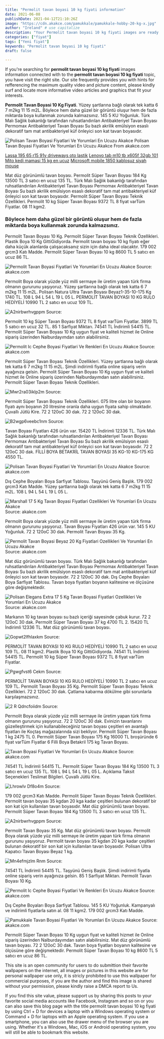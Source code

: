 ```yaml
---
title: "Permolit tavan boyasi 10 kg fiyati information"
date: 2021-06-08
publishDate: 2021-04-12T21:10:26Z
image: "https://cdn.akakce.com/pamukkale/pamukkale-hobby-20-kg-x.jpg"
author: "Ireland" # use capitalize
description: "Your Permolit tavan boyasi 10 kg fiyati images are ready. Permolit tavan boyasi 10 kg fiyati are a topic that is being searched for and liked by netizens today. You can Download the Permolit tavan boyasi 10 kg fiyati files here. Get all free vectors."
categories: ["fiyat"]
tags: ["Yeni fiyat"]
keywords: "Permolit tavan boyasi 10 kg fiyati"
draft: false

---
```


If you're searching for **permolit tavan boyasi 10 kg fiyati** images information connected with to the **permolit tavan boyasi 10 kg fiyati** topic, you have visit the right  site.  Our site frequently  provides you with  hints  for refferencing  the maximum  quality video and picture  content, please kindly surf and locate more informative video articles and graphics  that fit your interests.

**Permolit Tavan Boyasi 10 Kg Fiyati**. Yüzey şartlarına bağlı olarak tek katta 6 7 m2kg 11 15 m2L. Böylece hem daha güzel bir görüntü oluşur hem de fazla miktarda boya kullanmak zorunda kalmazsınız. 145 5 KU Yoğunluk. Türk Malı Sağlık bakanlığı tarafından ruhsatlandırılan Antibakteriyel Tavan Boyası Permomax Antibakteriyel Tavan Boyası Su bazlı akrilik emülsiyon esaslı dekoratif tam mat antibakteriyel küf önleyici son kat tavan boyasıdır.

![Polisan Tavan Boyasi Fiyatlari Ve Yorumlari En Ucuzu Akakce](https://iis-akakce.akamaized.net/p.x?%2F%2Fn11scdn%2Eakamaized%2Enet%2Fa1%2F1024%2Fev%2Dyasam%2Fdiger%2Fpolisan%2Dnatura%2Dultra%2Dtavan%2Dboyasi%2Dbeyaz1%2D35%2D10%2D175%2Dkg%5F%5F0975213873167471%2Ejpg "Polisan Tavan Boyasi Fiyatlari Ve Yorumlari En Ucuzu Akakce")
Polisan Tavan Boyasi Fiyatlari Ve Yorumlari En Ucuzu Akakce From akakce.com

[Lassa 195 65 r15 91v driveways oto lastik](/lassa-195-65-r15-91v-driveways-oto-lastik/)
[Lenovo tab m10 tb x605f 32gb 101](/lenovo-tab-m10-tb-x605f-32gb-101/)
[Mito kedi mamasi 15 kg en ucuz](/mito-kedi-mamasi-15-kg-en-ucuz/)
[Microsoft mobile 1850 kablosuz siyah mouse](/microsoft-mobile-1850-kablosuz-siyah-mouse/)

Mat düz görünümlü tavan boyası. Permolit Süper Tavan Boyası 184 Kg 13500 TL 3 satıcı en ucuz 135 TL. Türk Malı Sağlık bakanlığı tarafından ruhsatlandırılan Antibakteriyel Tavan Boyası Permomax Antibakteriyel Tavan Boyası Su bazlı akrilik emülsiyon esaslı dekoratif tam mat antibakteriyel küf önleyici son kat tavan boyasıdır. Permolit Süper Tavan Boyası Teknik Özellikleri. Permolit 10 kg Süper Tavan Boyası 9372 TL 8 fiyat varTüm Fiyatlar. 08 11 kgm2.

### Böylece hem daha güzel bir görüntü oluşur hem de fazla miktarda boya kullanmak zorunda kalmazsınız.

Permolit Tavan Boyası 10 Kg. Permolit Süper Tavan Boyası Teknik Özellikleri. Plastik Boya 10 Kg GittiGidiyorda. Permolit tavan boyası 10 kg fiyatı eğer daha küçük alanlarda çalışacaksanız sizin için daha ideal olacaktır. 179 002 grcm3 Katı Madde. Permolit Süper Tavan Boyası 10 kg 8600 TL 5 satıcı en ucuz 86 TL.


![Permolit Tavan Boyasi Fiyatlari Ve Yorumlari En Ucuzu Akakce](https://iis-akakce.akamaized.net/p.x?%2F%2Fn11scdn%2Eakamaized%2Enet%2Fa1%2F1024%2Fev%2Dyasam%2Ftavan%2Dboyalari%2Fpermolit%2Dpermoplus%2Dtavan%2Dboyasi%5F%5F0377581327510426%2Epng "Permolit Tavan Boyasi Fiyatlari Ve Yorumlari En Ucuzu Akakce")
Source: akakce.com

Permolit Boya olarak yüzde yüz milli sermaye ile üretim yapan türk firma olmanın gururunu yaşıyoruz. Yüzey şartlarına bağlı olarak tek katta 6 7 m2kg 11 15 m2L. Polisan Natura Ultra Tavan Boyası Beyaz1-35-10-175 Kg 1740 TL. 108 L 94 L 54 L 19 L 05 L. PERMOLİT TAVAN BOYASI 10 KG RULO HEDİYELİ 10990 TL 2 satıcı en ucuz 109 TL.

![A2nirbwrhvgppm](https://iis-akakce.akamaized.net/p.x?%2F%2Fcdn%2Edsmcdn%2Ecom%2Fty119%2Fproduct%2Fmedia%2Fimages%2F20210524%2F20%2F91245949%2F132286170%2F1%2F1%5Forg%5Fzoom%2Ejpg%3FboutiqueId%3D61%26merchantId%3D321822 "A2nirbwrhvgppm")
Source: 

Permolit 10 kg Süper Tavan Boyası 9372 TL 8 fiyat varTüm Fiyatlar. 3899 TL 5 satıcı en ucuz 32 TL. 85 1 Sarfiyat Miktarı. 74541 TL İndirimli 54415 TL. Permolit Süper Tavan Boyası 10 Kg uygun fiyat ve kaliteli hizmet ile Online sipariş üzerinden Nalburdayımdan satın alabilirsiniz.

![Permolit Ic Cephe Boyasi Fiyatlari Ve Renkleri En Ucuzu Akakce](https://iis-akakce.akamaized.net/p.x?%2F%2Fn11scdn%2Eakamaized%2Enet%2Fa1%2F1024%2Fev%2Dyasam%2Fdis%2Dcephe%2Dboyalari%2Fpermolit%2Denamel%2Dcimen%2Dyesili%2Dsentetik%2Dyagli%2Dboya%2D25%2Dlitre%5F%5F0169408347040947%2Ejpg "Permolit Ic Cephe Boyasi Fiyatlari Ve Renkleri En Ucuzu Akakce")
Source: akakce.com

Permolit Süper Tavan Boyası Teknik Özellikleri. Yüzey şartlarına bağlı olarak tek katta 6 7 m2kg 11 15 m2L. Şimdi indirimli fiyatla online sipariş verin ayağınıza gelsin. Permolit Süper Tavan Boyası 10 Kg uygun fiyat ve kaliteli hizmet ile Online sipariş üzerinden Nalburdayımdan satın alabilirsiniz. Permolit Süper Tavan Boyası Teknik Özellikleri.

![Mwr2ra03iklp2m](https://iis-akakce.akamaized.net/p.x?%2F%2Fn11scdn%2Eakamaized%2Enet%2Fa1%2F1024%2Fev%2Dyasam%2Ftavan%2Dboyalari%2Fjotun%2Dfenomastic%2Dtavan%2Dboyasi%5F%5F0500080103669242%2Ejpg "Mwr2ra03iklp2m")
Source: 

Permolit Süper Tavan Boyası Teknik Özellikleri. 075 litre olan bir boyanın fiyatı aynı boyanın 20 litresine oranla daha uygun fiyata sahip olmaktadır. Çuvallı Jütlü Kire. 72 2 120oC 30 dak. 72 2 120oC 30 dak.

![B2wgp6veebc1nm](https://iis-akakce.akamaized.net/p.x?%2F%2Fn11scdn%2Eakamaized%2Enet%2Fa1%2F1024%2Fev%2Dyasam%2Fic%2Dcephe%2Dboyalari%2Ffilli%2Dboya%2Dtavan%2Dboyasi%2D35%2Dkg%5F%5F0283889398653309%2Ejpg "B2wgp6veebc1nm")
Source: 

Tavan Boyası Fiyatları 426 ürün var. 15420 TL İndirimli 12336 TL. Türk Malı Sağlık bakanlığı tarafından ruhsatlandırılan Antibakteriyel Tavan Boyası Permomax Antibakteriyel Tavan Boyası Su bazlı akrilik emülsiyon esaslı dekoratif tam mat antibakteriyel küf önleyici son kat tavan boyasıdır. 72 2 120oC 30 dak. FİLLİ BOYA BETAKRİL TAVAN BOYASI 35 KG-10 KG-175 KG 4550 TL.

![Polisan Tavan Boyasi Fiyatlari Ve Yorumlari En Ucuzu Akakce](https://iis-akakce.akamaized.net/p.x?%2F%2Fn11scdn%2Eakamaized%2Enet%2Fa1%2F1024%2Fev%2Dyasam%2Fdiger%2Fpolisan%2Dnatura%2Dultra%2Dtavan%2Dboyasi%2Dbeyaz1%2D35%2D10%2D175%2Dkg%5F%5F0975213873167471%2Ejpg "Polisan Tavan Boyasi Fiyatlari Ve Yorumlari En Ucuzu Akakce")
Source: akakce.com

Dış Cephe Boyaları Boya Sarfiyat Tablosu. Taşyünü Geniş Başlık. 179 002 grcm3 Katı Madde. Yüzey şartlarına bağlı olarak tek katta 6 7 m2kg 11 15 m2L. 108 L 94 L 54 L 19 L 05 L.

![Marshall 17 5 Kg Tavan Boyasi Fiyatlari Ozellikleri Ve Yorumlari En Ucuzu Akakce](https://cdn.akakce.com/marshall-boya/marshall-17-5-kg-z.jpg "Marshall 17 5 Kg Tavan Boyasi Fiyatlari Ozellikleri Ve Yorumlari En Ucuzu Akakce")
Source: akakce.com

Permolit Boya olarak yüzde yüz milli sermaye ile üretim yapan türk firma olmanın gururunu yaşıyoruz. Tavan Boyası Fiyatları 426 ürün var. 145 5 KU Yoğunluk. 72 2 120oC 30 dak. Permolit Tavan Boyası 35 Kg.

![Permolit Tavan Boyasi Beyaz 20 Kg Fiyatlari Ozellikleri Ve Yorumlari En Ucuzu Akakce](https://iis-akakce.akamaized.net/p.z?%2F%2Fproductimages%2Ehepsiburada%2Enet%2Fs%2F10%2F600%2F9086330568754%2Ejpg "Permolit Tavan Boyasi Beyaz 20 Kg Fiyatlari Ozellikleri Ve Yorumlari En Ucuzu Akakce")
Source: akakce.com

Mat düz görünümlü tavan boyası. Türk Malı Sağlık bakanlığı tarafından ruhsatlandırılan Antibakteriyel Tavan Boyası Permomax Antibakteriyel Tavan Boyası Su bazlı akrilik emülsiyon esaslı dekoratif tam mat antibakteriyel küf önleyici son kat tavan boyasıdır. 72 2 120oC 30 dak. Dış Cephe Boyaları Boya Sarfiyat Tablosu. Tavan boya fiyatları boyanın kalitesine ve ölçüsüne göre değişmektedir.

![Polisan Elegans Extra 17 5 Kg Tavan Boyasi Fiyatlari Ozellikleri Ve Yorumlari En Ucuzu Akakce](https://cdn.akakce.com/polisan/polisan-elegans-extra-17-5-kg-z.jpg "Polisan Elegans Extra 17 5 Kg Tavan Boyasi Fiyatlari Ozellikleri Ve Yorumlari En Ucuzu Akakce")
Source: akakce.com

Markanın 10 kg tavan boyası su bazlı içeriği sayesinde çabuk kurur. 72 2 120oC 30 dak. Permolit Süper Tavan Boyası 37 kg 4700 TL 2. 15420 TL İndirimli 12336 TL. Mat düz görünümlü tavan boyası.

![Gopwt2lfhlaxkm](https://iis-akakce.akamaized.net/p.x?%2F%2Fn11scdn%2Eakamaized%2Enet%2Fa1%2F1024%2Fev%2Dyasam%2Fic%2Dcephe%2Dboyalari%2Ffilli%2Dboya%2Dfawori%2Dplastik%2Dic%2Dcephe%2Dboyasi%2D10%2Dkg%5F%5F1552687396183644%2Ejpg "Gopwt2lfhlaxkm")
Source: 

PERMOLİT TAVAN BOYASI 10 KG RULO HEDİYELİ 10990 TL 2 satıcı en ucuz 109 TL. 08 11 kgm2. Plastik Boya 10 Kg GittiGidiyorda. 74541 TL İndirimli 54415 TL. Permolit 10 kg Süper Tavan Boyası 9372 TL 8 fiyat varTüm Fiyatlar.

![Pgwgfvst6 Cekm](https://iis-akakce.akamaized.net/p.x?%2F%2Fmcdn01%2Egittigidiyor%2Enet%2F64994%2F649946959%5F0%2Ejpg "Pgwgfvst6 Cekm")
Source: 

PERMOLİT TAVAN BOYASI 10 KG RULO HEDİYELİ 10990 TL 2 satıcı en ucuz 109 TL. Permolit Tavan Boyası 35 Kg. Permolit Süper Tavan Boyası Teknik Özellikleri. 72 2 120oC 30 dak. Çatlama kabarma dökülme gibi sorunlarla karşılaşmazsınız.

![2 R Qdncfoiidm](https://iis-akakce.akamaized.net/p.x?%2F%2Fn11scdn%2Eakamaized%2Enet%2Fa1%2F1024%2Fev%2Dyasam%2Ftavan%2Dboyalari%2Fesra%2Dtavan%2Dplastik%2Dboyasi%2D20kg%5F%5F1236976606738634%2Epng "2 R Qdncfoiidm")
Source: 

Permolit Boya olarak yüzde yüz milli sermaye ile üretim yapan türk firma olmanın gururunu yaşıyoruz. 72 2 120oC 30 dak. Evinizin tavanlarını güzelleştirmek için kullanabileceğiniz tavan boyası çeşitleri en avantajlı fiyatları ile Koçtaş mağazalarında sizi bekliyor. Permolit Süper Tavan Boyası 1 kg 2475 TL 0. Permolit Süper Tavan Boyası 175 Kg 16000 TL broşüründe 6 fiyat varTüm Fiyatlar 6 Filli Boya Betakril 175 kg Tavan Boyası.

![Tavan Boyasi Fiyatlari Ve Yorumlari En Ucuzu Akakce](https://iis-akakce.akamaized.net/p.x?%2F%2Fn11scdn%2Eakamaized%2Enet%2Fa1%2F1024%2Fev%2Dyasam%2Ftavan%2Dboyalari%2Ffawori%2Dextra%2Dtavan%2Dboyasi%2D10%2Dkg%5F%5F0495162225729014%2Ejpg "Tavan Boyasi Fiyatlari Ve Yorumlari En Ucuzu Akakce")
Source: akakce.com

74541 TL İndirimli 54415 TL. Permolit Süper Tavan Boyası 184 Kg 13500 TL 3 satıcı en ucuz 135 TL. 108 L 94 L 54 L 19 L 05 L. Açıklama Taksit Seçenekleri Teslimat Bilgileri. Çuvallı Jütlü Kire.

![Lhrowlv Df8o4m](https://iis-akakce.akamaized.net/p.x?%2F%2Fproductimages%2Ehepsiburada%2Enet%2Fs%2F15%2F600%2F9079075635250%2Ejpg "Lhrowlv Df8o4m")
Source: 

179 002 grcm3 Katı Madde. Permolit Süper Tavan Boyası Teknik Özellikleri. Permolit tavan boyası 35 kgdan 20 kga kadar çeşitleri bulunan dekoratif bir son kat için kullanılan tavan boyasıdır. Mat düz görünümlü tavan boyası. Permolit Süper Tavan Boyası 184 Kg 13500 TL 3 satıcı en ucuz 135 TL.

![A2nirbwrhvgppm](https://cdn.akakce.com/_bro/1296/14031/14031_14_158117_275897x.jpg "A2nirbwrhvgppm")
Source: 

Permolit Tavan Boyası 35 Kg. Mat düz görünümlü tavan boyası. Permolit Boya olarak yüzde yüz milli sermaye ile üretim yapan türk firma olmanın gururunu yaşıyoruz. Permolit tavan boyası 35 kgdan 20 kga kadar çeşitleri bulunan dekoratif bir son kat için kullanılan tavan boyasıdır. Polisan Ultra Kapatıcı Tavan Boyası Beyaz 1 kg.

![Mn4efmjzlm Rnm](https://iis-akakce.akamaized.net/p.x?%2F%2Fn11scdn%2Eakamaized%2Enet%2Fa1%2F1024%2Fev%2Dyasam%2Fdis%2Dcephe%2Fpermolit%2Dpermosil%2Dsilikonlu%2Ddis%2Dcephe%2Dboyasi%2Drenk%2Dve%2Dkg%2Dseciniz%5F%5F0691912191722925%2Ejpg "Mn4efmjzlm Rnm")
Source: 

74541 TL İndirimli 54415 TL. Taşyünü Geniş Başlık. Şimdi indirimli fiyatla online sipariş verin ayağınıza gelsin. 85 1 Sarfiyat Miktarı. Permolit Tavan Boyası 10 Kg.

![Permolit Ic Cephe Boyasi Fiyatlari Ve Renkleri En Ucuzu Akakce](https://iis-akakce.akamaized.net/p.x?%2F%2Fproductimages%2Ehepsiburada%2Enet%2Fs%2F38%2F600%2F10591271845938%2Ejpg "Permolit Ic Cephe Boyasi Fiyatlari Ve Renkleri En Ucuzu Akakce")
Source: akakce.com

Dış Cephe Boyaları Boya Sarfiyat Tablosu. 145 5 KU Yoğunluk. Kampanyalı ve indirimli fiyatlarla satın al. 08 11 kgm2. 179 002 grcm3 Katı Madde.

![Pamukkale Tavan Boyasi Fiyatlari Ve Yorumlari En Ucuzu Akakce](https://cdn.akakce.com/pamukkale/pamukkale-hobby-20-kg-x.jpg "Pamukkale Tavan Boyasi Fiyatlari Ve Yorumlari En Ucuzu Akakce")
Source: akakce.com

Permolit Süper Tavan Boyası 10 Kg uygun fiyat ve kaliteli hizmet ile Online sipariş üzerinden Nalburdayımdan satın alabilirsiniz. Mat düz görünümlü tavan boyası. 72 2 120oC 30 dak. Tavan boya fiyatları boyanın kalitesine ve ölçüsüne göre değişmektedir. Permolit Süper Tavan Boyası 10 kg 8600 TL 5 satıcı en ucuz 86 TL.

This site is an open community for users to do submittion their favorite wallpapers on the internet, all images or pictures in this website are for personal wallpaper use only, it is stricly prohibited to use this wallpaper for commercial purposes, if you are the author and find this image is shared without your permission, please kindly raise a DMCA report to Us.

If you find this site value, please support us by sharing this posts to your favorite social media accounts like Facebook, Instagram and so on or you can also save this blog page with the title permolit tavan boyasi 10 kg fiyati by using Ctrl + D for devices a laptop with a Windows operating system or Command + D for laptops with an Apple operating system. If you use a smartphone, you can also use the drawer menu of the browser you are using. Whether it's a Windows, Mac, iOS or Android operating system, you will still be able to bookmark this website.
